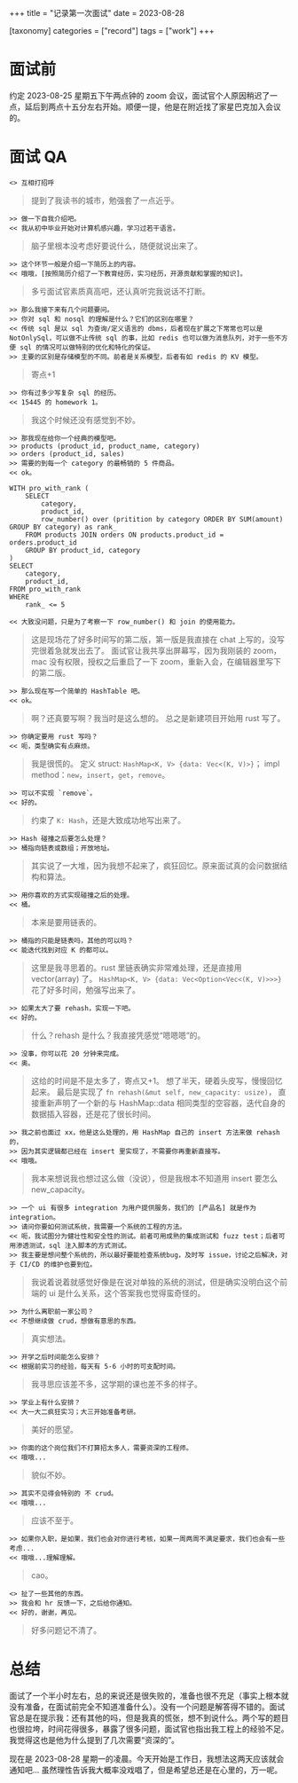 +++
title = "记录第一次面试"
date = 2023-08-28

[taxonomy]
categories = ["record"]
tags = ["work"]
+++

# 面试前
约定 2023-08-25 星期五下午两点钟的 zoom 会议，面试官个人原因稍迟了一点，延后到两点十五分左右开始。顺便一提，他是在附近找了家星巴克加入会议的。

# 面试 QA

```
<> 互相打招呼
```
> 提到了我读书的城市，勉强套了一点近乎。

```
>> 做一下自我介绍吧。
<< 我从初中毕业开始对计算机感兴趣，学习过若干语言。
```
> 脑子里根本没考虑好要说什么，随便就说出来了。

```
>> 这个环节一般是介绍一下简历上的内容。
<< 哦哦，[按照简历介绍了一下教育经历，实习经历，开源贡献和掌握的知识]。
```
> 多亏面试官素质真高吧，还认真听完我说话不打断。

```
>> 那么我接下来有几个问题要问。
>> 你对 sql 和 nosql 的理解是什么？它们的区别在哪里？
<< 传统 sql 是以 sql 为查询/定义语言的 dbms，后者现在扩展之下常常也可以是 NotOnlySql，可以做不止传统 sql 的事，比如 redis 也可以做为消息队列，对于一些不方便 sql 的情况可以做特别的优化和特化的保证。
>> 主要的区别是存储模型的不同。前者是关系模型，后者有如 redis 的 KV 模型。
```
> 寄点+1

```
>> 你有过多少写复杂 sql 的经历。
<< 15445 的 homework 1。
```
> 我这个时候还没有感觉到不妙。

```
>> 那我现在给你一个经典的模型吧。
>> products (product_id, product_name, category)
>> orders (product_id, sales)
>> 需要的到每一个 category 的最畅销的 5 件商品。
<< ok。

WITH pro_with_rank (
    SELECT
        category,
        product_id,
        row_number() over (pritition by category ORDER BY SUM(amount) GROUP BY category) as rank_
    FROM products JOIN orders ON products.product_id = orders.product_id
    GROUP BY product_id, category
)
SELECT
    category,
    product_id,
FROM pro_with_rank
WHERE
    rank_ <= 5

<< 大致没问题，只是为了考察一下 row_number() 和 join 的使用能力。
```
> 这是现场花了好多时间写的第二版，第一版是我直接在 chat 上写的，没写完很着急就发出去了。
> 面试官让我共享出屏幕写，因为我刚装的 zoom，mac 没有权限，授权之后重启了一下 zoom，重新入会，在编辑器里写下的第二版。

```
>> 那么现在写一个简单的 HashTable 吧。
<< ok。
```
> 啊？还真要写啊？我当时是这么想的。
> 总之是新建项目开始用 rust 写了。

```
>> 你确定要用 rust 写吗？
<< 呃，类型确实有点麻烦。
```
> 我是很慌的。
> 定义 struct: `HashMap<K, V> {data: Vec<(K, V)>}`；
> impl method：`new`，`insert`，`get`，`remove`。

```
>> 可以不实现 `remove`。
<< 好的。
```
> 约束了 `K: Hash`，还是大致成功地写出来了。

```
>> Hash 碰撞之后要怎么处理？
>> 桶指向链表或数组；开放地址。
```
> 其实说了一大堆，因为我想不起来了，疯狂回忆。原来面试真的会问数据结构和算法。

```
>> 用你喜欢的方式实现碰撞之后的处理。
<< 桶。
```
> 本来是要用链表的。

```
>> 桶指的只能是链表吗，其他的可以吗？
<< 能迭代找到对应 K 的都可以。
```
> 这里是我寻思着的。rust 里链表确实非常难处理，还是直接用 vector(array) 了。
> `HashMap<K, V> {data: Vec<Option<Vec<(K, V)>>>}`
> 花了好多时间，勉强写出来了。

```
>> 如果太大了要 rehash，实现一下吧。
<< 好的。
```
> 什么？rehash 是什么？我直接凭感觉“嗯嗯嗯”的。

```
>> 没事，你可以花 20 分钟来完成。
<< 奥。
```
> 这给的时间是不是太多了，寄点又+1。
> 想了半天，硬着头皮写，慢慢回忆起来。
> 最后是实现了 `fn rehash(&mut self, new_capacity: usize)`，
> 直接重新声明了一个新的与 HashMap::data 相同类型的空容器，迭代自身的数据插入容器，还是花了很长时间。

```
>> 我之前也面过 xx，他是这么处理的，用 HashMap 自己的 insert 方法来做 rehash 的，
>> 因为其实逻辑都已经在 insert 里实现了，不需要你再重新直接写。
<< 哦哦。
```
> 我本来想说我也想过这么做（没说），但是我根本不知道用 insert 要怎么 new_capacity。

```
>> 一个 ui 有很多 integration 为用户提供服务，我们的 [产品名] 就是作为 integration。
>> 请问你要如何测试系统，我需要一个系统的工程的方法。
<< 呃，我试图分为健壮性和安全性的测试。前者可用成熟的集成测试和 fuzz test；后者可用渗透测试，sql 注入脚本的方式测试。
>> 我主要是想问整个系统的，所以最好要能检查系统bug，及时写 issue，讨论之后解决，对于 CI/CD 的维护也要到位。
```
> 我说着说着就感觉好像是在说对单独的系统的测试，但是确实没明白这个前端的 ui 是什么关系，这个答案我也觉得蛮奇怪的。

```
>> 为什么离职前一家公司？
<< 不想继续做 crud，想做有意思的东西。
```
> 真实想法。

```
>> 开学之后时间能怎么安排？
<< 根据前实习的经验，每天有 5-6 小时的可支配时间。
```
> 我寻思应该差不多，这学期的课也差不多的样子。

```
>> 学业上有什么安排？
<< 大一大二疯狂实习；大三开始准备考研。
```
> 美好的愿望。

```
>> 你面的这个岗位我们不打算招太多人，需要资深的工程师。
<< 哦哦...
```
> 貌似不妙。

```
>> 其实不见得会特别的 不 crud。
<< 哦哦...
```
> 应该不至于。

```
>> 如果你入职，是如果，我们也会对你进行考核，如果一周两周不满足要求，我们也会有一些考虑...
<< 哦哦...理解理解。
```
> cao。

```
<> 扯了一些其他的东西。
>> 我会和 hr 反馈一下，之后给你通知。
<< 好的，谢谢，再见。
```
> 好多问题记不清了。

# 总结
面试了一个半小时左右，总的来说还是很失败的，准备也很不充足（事实上根本就没有准备，在面试前完全不知道准备什么）。没有一个问题是解答得不错的。面试官总是在提示我：还有其他的吗，但是我真的慌张，想不到说什么。两个写的题目也很拉垮，时间花得很多，暴露了很多问题，面试官也指出我工程上的经验不足。我觉得这也是他为什么提到了几次需要“资深的”。

现在是 2023-08-28 星期一的凌晨。今天开始是工作日，我想法这两天应该就会通知吧...
虽然理性告诉我大概率没戏唱了，但是希望总还是在心里的，万一呢。

